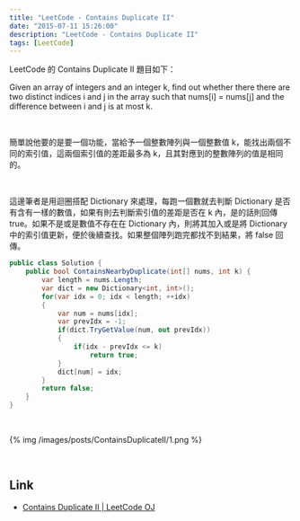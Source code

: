 ```yaml
---
title: "LeetCode - Contains Duplicate II"
date: "2015-07-11 15:26:00"
description: "LeetCode - Contains Duplicate II"
tags: [LeetCode]
---
```



LeetCode 的 Contains Duplicate II 題目如下：  

<!-- More -->

Given an array of integers and an integer k, find out whether there there are two distinct indices i and j in the array such that nums[i] = nums[j] and the difference between i and j is at most k.  

<br/>

簡單說他要的是要一個功能，當給予一個整數陣列與一個整數值 k，能找出兩個不同的索引值，這兩個索引值的差距最多為 k，且其對應到的整數陣列的值是相同的。  

<br/>


這邊筆者是用迴圈搭配 Dictionary 來處理，每跑一個數就去判斷 Dictionary 是否有含有一樣的數值，如果有則去判斷索引值的差距是否在 k 內，是的話則回傳 true。如果不是或是數值不存在在 Dictionary 內，則將其加入或是將 Dictionary 中的索引值更新，便於後續查找。如果整個陣列跑完都找不到結果，將 false 回傳。      

```c#
public class Solution {
    public bool ContainsNearbyDuplicate(int[] nums, int k) {
        var length = nums.Length;
        var dict = new Dictionary<int, int>();
        for(var idx = 0; idx < length; ++idx)
        {
            var num = nums[idx];
            var prevIdx = -1;
            if(dict.TryGetValue(num, out prevIdx))
            {
                if(idx - prevIdx <= k)
                    return true;
            }
            dict[num] = idx;
        }
        return false;
    }
}
```

<br/>

{% img /images/posts/ContainsDuplicateII/1.png %}

<br/>

Link
----
* [Contains Duplicate II | LeetCode OJ](https://leetcode.com/problems/contains-duplicate-ii/)
